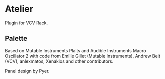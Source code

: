 # Atelier

Plugin for VCV Rack.

## Palette

Based on Mutable Instruments Plaits and Audible Instruments Macro Oscillator 2 with code from Emilie Gillet (Mutable Instruments), Andrew Belt (VCV), anlexmatos, Xenakios and other contributors. 

Panel design by Pyer.
